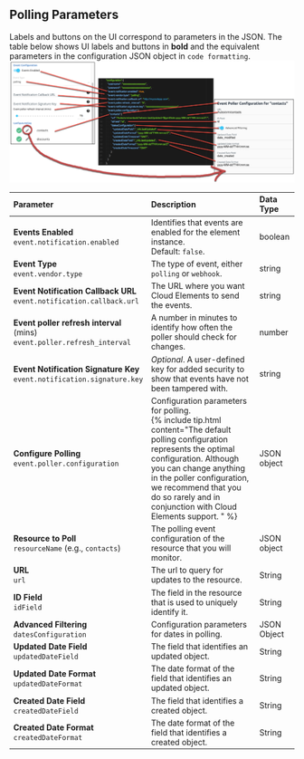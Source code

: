 ## Polling Parameters

Labels and buttons on the UI correspond to parameters in the JSON. The table below shows UI labels and buttons in **bold** and the equivalent parameters in the configuration JSON object in `code formatting`.
![UI and JSON](/assets/img/events/ui-to-json.png)

| Parameter | Description   | Data Type |
| :------------- | :------------- | :------------- |
| **Events Enabled** </br>`event.notification.enabled` | Identifies that events are enabled for the element instance.</br>Default: `false`.  | boolean |
| **Event Type**</br>`event.vendor.type` |  The type of event, either `polling` or `webhook`. | string |
| **Event Notification Callback URL**</br>`event.notification.callback.url` |  The URL where you want Cloud Elements to send the events. | string |
| **Event poller refresh interval** (mins)</br>`event.poller.refresh_interval`  | A number in minutes to identify how often the poller should check for changes. |  number |
| **Event Notification Signature Key** </br>`event.notification.signature.key` | *Optional*. A user-defined key for added security to show that events have not been tampered with. | string |
| **Configure Polling**</br>`event.poller.configuration`  | Configuration parameters for polling.</br> {% include tip.html content="The default polling configuration represents the optimal configuration. Although you can change anything in the poller configuration, we recommend that you do so rarely and in conjunction with Cloud Elements support.  " %}  | JSON object |
| **Resource to Poll** </br>`resourceName` (e.g., `contacts`) | The polling event configuration of the resource that you will monitor. | JSON object |
| **URL**</br>`url` | The url to query for updates to the resource.  | String |
| **ID Field**</br>`idField` | The field in the resource that is used to uniquely identify it.  | String |
| **Advanced Filtering**</br>`datesConfiguration` | Configuration parameters for dates in polling. | JSON Object |
| **Updated Date Field**</br>`updatedDateField` | The field that identifies an updated object. | String |
| **Updated Date Format**</br>`updatedDateFormat` | The date format of the field that identifies an updated object.  | String |
| **Created Date Field**</br>`createdDateField` | The field that identifies a created object. | String |
| **Created Date Format**</br>`createdDateFormat` | The date format of the field that identifies a created object.  | String |
